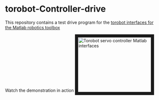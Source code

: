 # torobot-Controller-drive

This repository contains a test drive program for the [torobot interfaces for the Matlab robotics toolbox](https://github.com/yasha0b1/robotics-toolbox-matlab/blob/master/interfaces/Torobot.m)

Watch the demonstration in action
<a href="http://www.youtube.com/watch?feature=player_embedded&v=BJViwmB0qDc
" target="_blank"><img src="http://img.youtube.com/vi/BJViwmB0qDc/0.jpg"
alt="Torobot servo controller Matlab interfaces" width="240" height="180" border="10" /></a>